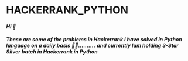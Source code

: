 # HACKERRANK_PYTHON
#### *Hi 👋*
***These are some of the problems in Hackerrank I have solved in Python language on a daily basis 👨‍💻..........***
***and currently Iam holding 3-Star Silver batch in Hackerrank in Python***

